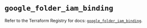 # `google_folder_iam_binding`

Refer to the Terraform Registry for docs: [`google_folder_iam_binding`](https://registry.terraform.io/providers/hashicorp/google/6.34.1/docs/resources/folder_iam_binding).
